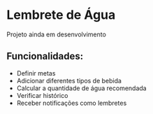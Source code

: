 # Lembrete de Água

Projeto ainda em desenvolvimento

## Funcionalidades:
- Definir metas
- Adicionar diferentes tipos de bebida
- Calcular a quantidade de água recomendada
- Verificar histórico
- Receber notificações como lembretes